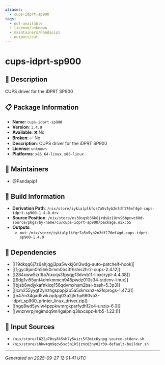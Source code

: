 ```yaml
---
aliases:
  - cups-idprt-sp900
tags:
  - not-available
  - license/unknown
  - maintainers/Pandapip1
  - outputs/out
---
```


# cups-idprt-sp900

## 📝 Description

CUPS driver for the iDPRT SP900

## 📋 Package Information

- **Name**: `cups-idprt-sp900`
- **Version**: `1.4.0`
- **Available**: ❌ No
- **Broken**: ✅ No
- **Description**: CUPS driver for the iDPRT SP900
- **License**: `unknown`
- **Platforms**: `x86_64-linux`, `x86-linux`
## 👥 Maintainers

- @Pandapip1


## 🔧 Build Information

- **Derivation Path**: `/nix/store/iykialplkfqr7a5v5yb2n3df176mf4gd-cups-idprt-sp900-1.4.0.drv`
- **Source Position**: `/nix/store/ns30sqxb36k8jrds8z18rv96bpnwc60d-source/pkgs/by-name/cu/cups-idprt-sp900/package.nix:55`
- **Outputs**:
  - `out`:  `/nix/store/iykialplkfqr7a5v5yb2n3df176mf4gd-cups-idprt-sp900-1.4.0`

## 🔗 Dependencies

- [[19dkqq6j7z6ahjqgj3pa5wkkj6rl3wdg-auto-patchelf-hook]]
- [[1jgyc8pm0h5lnk0imm0bs3fhshis2hr2-cups-2.4.12]]
- [[284xww5zrl6a7nxcqs3fpyqg13dvvb11-libxcrypt-4.4.38]]
- [[6dg1vi55ynf4dmkmmcn945pwdz010s34-stdenv-linux]]
- [[bjsb6wdjykafnkixq156qdvmxhsm2bai-bash-5.3p3]]
- [[lcm255yygf2ynzhgspppj3p5a5xkmxnz-e2fsprogs-1.47.3]]
- [[n47m34gad5wkzqdpg03a2j5rhp660va3-idprt_sp900_printer_linux_driver.zip]]
- [[ngq8wd5yvlw4pppkwmrgkpsrfydh12x4-unzip-6.0]]
- [[wnzrwrpjmgimdq9m4galpniq3lsxcspz-krb5-1.22.1]]

## 📁 Input Sources

- `/nix/store/l622p70vy8k5sh7y5wizi5f2mic6ynpg-source-stdenv.sh`
- `/nix/store/shkw4qm9qcw5sc5n1k5jznc83ny02r39-default-builder.sh`

---
*Generated on 2025-09-27 12:01:41 UTC*
